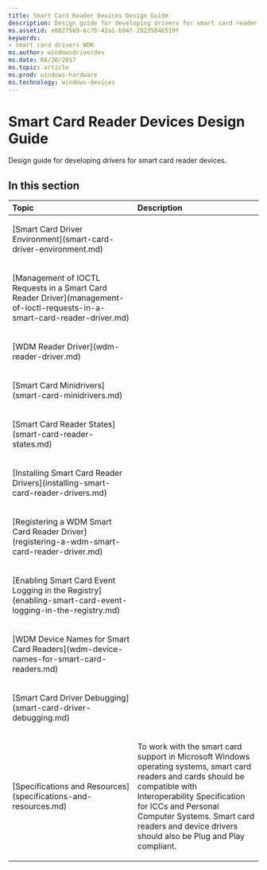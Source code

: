 ```yaml
---
title: Smart Card Reader Devices Design Guide
description: Design guide for developing drivers for smart card reader devices.
ms.assetid: e0827569-6c76-42a1-b94f-29235646519f
keywords:
- smart card drivers WDK
ms.author: windowsdriverdev
ms.date: 04/20/2017
ms.topic: article
ms.prod: windows-hardware
ms.technology: windows-devices
---
```


# Smart Card Reader Devices Design Guide


Design guide for developing drivers for smart card reader devices.

## <span id="in_this_section"></span>In this section


<table>
<colgroup>
<col width="50%" />
<col width="50%" />
</colgroup>
<thead>
<tr class="header">
<th align="left">Topic</th>
<th align="left">Description</th>
</tr>
</thead>
<tbody>
<tr class="odd">
<td align="left"><p>[Smart Card Driver Environment](smart-card-driver-environment.md)</p></td>
<td align="left"></td>
</tr>
<tr class="even">
<td align="left"><p>[Management of IOCTL Requests in a Smart Card Reader Driver](management-of-ioctl-requests-in-a-smart-card-reader-driver.md)</p></td>
<td align="left"></td>
</tr>
<tr class="odd">
<td align="left"><p>[WDM Reader Driver](wdm-reader-driver.md)</p></td>
<td align="left"></td>
</tr>
<tr class="even">
<td align="left"><p>[Smart Card Minidrivers](smart-card-minidrivers.md)</p></td>
<td align="left"></td>
</tr>
<tr class="odd">
<td align="left"><p>[Smart Card Reader States](smart-card-reader-states.md)</p></td>
<td align="left"></td>
</tr>
<tr class="even">
<td align="left"><p>[Installing Smart Card Reader Drivers](installing-smart-card-reader-drivers.md)</p></td>
<td align="left"></td>
</tr>
<tr class="odd">
<td align="left"><p>[Registering a WDM Smart Card Reader Driver](registering-a-wdm-smart-card-reader-driver.md)</p></td>
<td align="left"></td>
</tr>
<tr class="even">
<td align="left"><p>[Enabling Smart Card Event Logging in the Registry](enabling-smart-card-event-logging-in-the-registry.md)</p></td>
<td align="left"></td>
</tr>
<tr class="odd">
<td align="left"><p>[WDM Device Names for Smart Card Readers](wdm-device-names-for-smart-card-readers.md)</p></td>
<td align="left"></td>
</tr>
<tr class="even">
<td align="left"><p>[Smart Card Driver Debugging](smart-card-driver-debugging.md)</p></td>
<td align="left"></td>
</tr>
<tr class="odd">
<td align="left"><p>[Specifications and Resources](specifications-and-resources.md)</p></td>
<td align="left"><p>To work with the smart card support in Microsoft Windows operating systems, smart card readers and cards should be compatible with Interoperability Specification for ICCs and Personal Computer Systems. Smart card readers and device drivers should also be Plug and Play compliant.</p></td>
</tr>
</tbody>
</table>

 

 

 





